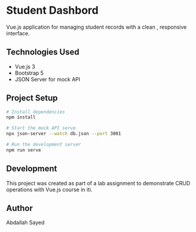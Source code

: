 # Student Dashbord

Vue.js application for managing student records with a clean  , responsive interface.


## Technologies Used
- Vue.js 3
- Bootstrap 5
- JSON Server for mock API

## Project Setup

```bash
# Install dependencies
npm install

# Start the mock API serve
npx json-server --watch db.json --port 3001

# Run the development server
npm run serve
```

## Development

This project was created as part of a lab assignment to demonstrate CRUD operations with Vue.js course in iti.

## Author

Abdallah Sayed
